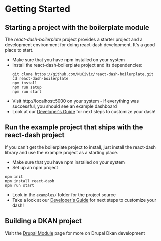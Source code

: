 # Getting Started

## Starting a project with the boilerplate module
The *react-dash-boilerplate* project provides a starter project and a development environment for doing react-dash development. It's a good place to start.

* Make sure that you have npm installed on your system
* Install the react-dash-boilerplate project and its dependencies:
  ```
  git clone https://github.com/NuCivic/react-dash-boilerplate.git
  cd react-dash-boilerplate
  npm install
  npm run setup
  npm run start
  ```
* Visit http://localhost:5000 on your system - if everything was successful, you should see an example dashboard
* Look at our [Developer's Guide](development/index.rst) for next steps to customize your dash!

## Run the example project that ships with the react-dash project
If you can't get the boilerplate project to install, just install the react-dash library and use the example project as a starting place.

* Make sure that you have npm installed on your system
* Set up an npm project
```
npm init
npm install react-dash
npm run start
```
* Look in the `examples/` folder for the project source
* Take a look at our [Developer's Guide](development/index.html) for next steps to customize your dash!

## Building a DKAN project
Visit the [Drupal Module](https://github.com/NuCivic/dkan_dash) page for more on Drupal Dkan development
